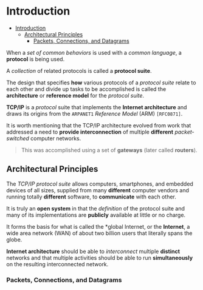 # Introduction

- [Introduction](#introduction)
  - [Architectural Principles](#architectural-principles)
    - [Packets, Connections, and Datagrams](#packets-connections-and-datagrams)

When a *set of common behaviors* is used with a *common language*, a **protocol** is being used.

A *collection* of related protocols is called a **protocol suite**.

The design that specifies **how** various protocols of a *protocol suite* relate to each other and divide up tasks to be accomplished is called the **architecture** or **reference model** for the *protocol suite*.

**TCP/IP** is a *protocol* suite that implements the **Internet architecture** and draws its origins from the `ARPANET1` *Reference Model* (ARM) `[RFC0871]`.

It is worth mentioning that the TCP/IP architecture evolved from work that addressed a need to **provide interconnection** of multiple **different** *packet-switched* computer networks.
> This was accomplished using a set of **gateways** (later called **routers**).

## Architectural Principles

The *TCP/IP protocol suite* allows computers, smartphones, and embedded devices of all sizes, supplied from many **different** computer vendors and running totally **different** software, to **communicate** with each other.

It is truly an **open system** in that the *definition* of the protocol suite and many of its implementations are **publicly** available at little or no charge.

It forms the basis for what is called the *global Internet, or the **Internet**, a wide area network (WAN) of about two billion users that literally spans the globe.

**Internet architecture** should be able to *interconnect* multiple **distinct** networks and that multiple activities should be able to run **simultaneously** on the resulting interconnected network.

### Packets, Connections, and Datagrams
